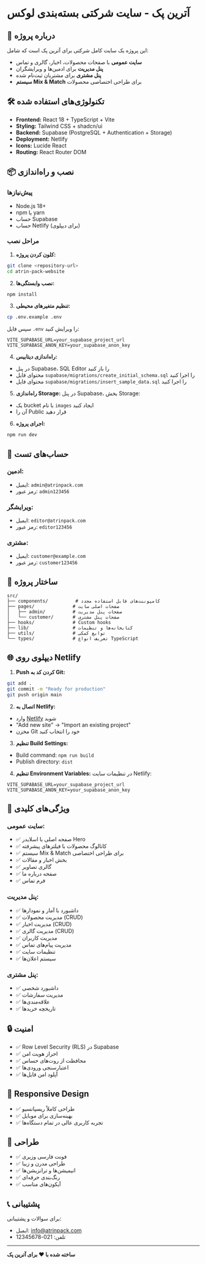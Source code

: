 # آترین پک - سایت شرکتی بسته‌بندی لوکس

## 🚀 درباره پروژه

این پروژه یک سایت کامل شرکتی برای آترین پک است که شامل:

- **سایت عمومی** با صفحات محصولات، اخبار، گالری و تماس
- **پنل مدیریت** برای ادمین‌ها و ویرایشگران
- **پنل مشتری** برای مشتریان ثبت‌نام شده
- **سیستم Mix & Match** برای طراحی اختصاصی محصولات

## 🛠 تکنولوژی‌های استفاده شده

- **Frontend:** React 18 + TypeScript + Vite
- **Styling:** Tailwind CSS + shadcn/ui
- **Backend:** Supabase (PostgreSQL + Authentication + Storage)
- **Deployment:** Netlify
- **Icons:** Lucide React
- **Routing:** React Router DOM

## 📦 نصب و راه‌اندازی

### پیش‌نیازها
- Node.js 18+
- npm یا yarn
- حساب Supabase
- حساب Netlify (برای دیپلوی)

### مراحل نصب

1. **کلون کردن پروژه:**
```bash
git clone <repository-url>
cd atrin-pack-website
```

2. **نصب وابستگی‌ها:**
```bash
npm install
```

3. **تنظیم متغیرهای محیطی:**
```bash
cp .env.example .env
```

سپس فایل `.env` را ویرایش کنید:
```env
VITE_SUPABASE_URL=your_supabase_project_url
VITE_SUPABASE_ANON_KEY=your_supabase_anon_key
```

4. **راه‌اندازی دیتابیس:**
- در پنل Supabase، SQL Editor را باز کنید
- محتوای فایل `supabase/migrations/create_initial_schema.sql` را اجرا کنید
- محتوای فایل `supabase/migrations/insert_sample_data.sql` را اجرا کنید

5. **راه‌اندازی Storage:**
در پنل Supabase، بخش Storage:
- یک bucket با نام `images` ایجاد کنید
- آن را Public قرار دهید

6. **اجرای پروژه:**
```bash
npm run dev
```

## 🔐 حساب‌های تست

### ادمین:
- ایمیل: `admin@atrinpack.com`
- رمز عبور: `admin123456`

### ویرایشگر:
- ایمیل: `editor@atrinpack.com`
- رمز عبور: `editor123456`

### مشتری:
- ایمیل: `customer@example.com`
- رمز عبور: `customer123456`

## 📁 ساختار پروژه

```
src/
├── components/          # کامپوننت‌های قابل استفاده مجدد
├── pages/              # صفحات اصلی سایت
│   ├── admin/          # صفحات پنل مدیریت
│   └── customer/       # صفحات پنل مشتری
├── hooks/              # Custom hooks
├── lib/                # کتابخانه‌ها و تنظیمات
├── utils/              # توابع کمکی
└── types/              # تعریف انواع TypeScript
```

## 🌐 دیپلوی روی Netlify

1. **Push کردن کد به Git:**
```bash
git add .
git commit -m "Ready for production"
git push origin main
```

2. **اتصال به Netlify:**
- وارد [Netlify](https://netlify.com) شوید
- "Add new site" → "Import an existing project"
- مخزن Git خود را انتخاب کنید

3. **تنظیم Build Settings:**
- Build command: `npm run build`
- Publish directory: `dist`

4. **تنظیم Environment Variables:**
در تنظیمات سایت Netlify:
```
VITE_SUPABASE_URL=your_supabase_project_url
VITE_SUPABASE_ANON_KEY=your_supabase_anon_key
```

## 🎯 ویژگی‌های کلیدی

### سایت عمومی:
- ✅ صفحه اصلی با اسلایدر Hero
- ✅ کاتالوگ محصولات با فیلترهای پیشرفته
- ✅ سیستم Mix & Match برای طراحی اختصاصی
- ✅ بخش اخبار و مقالات
- ✅ گالری تصاویر
- ✅ صفحه درباره ما
- ✅ فرم تماس

### پنل مدیریت:
- ✅ داشبورد با آمار و نمودارها
- ✅ مدیریت محصولات (CRUD)
- ✅ مدیریت اخبار (CRUD)
- ✅ مدیریت گالری (CRUD)
- ✅ مدیریت کاربران
- ✅ مدیریت پیام‌های تماس
- ✅ تنظیمات سایت
- ✅ سیستم اعلان‌ها

### پنل مشتری:
- ✅ داشبورد شخصی
- ✅ مدیریت سفارشات
- ✅ علاقه‌مندی‌ها
- ✅ تاریخچه خریدها

## 🔒 امنیت

- ✅ Row Level Security (RLS) در Supabase
- ✅ احراز هویت امن
- ✅ محافظت از روت‌های حساس
- ✅ اعتبارسنجی ورودی‌ها
- ✅ آپلود امن فایل‌ها

## 📱 Responsive Design

- ✅ طراحی کاملاً ریسپانسیو
- ✅ بهینه‌سازی برای موبایل
- ✅ تجربه کاربری عالی در تمام دستگاه‌ها

## 🎨 طراحی

- ✅ فونت فارسی وزیری
- ✅ طراحی مدرن و زیبا
- ✅ انیمیشن‌ها و ترانزیشن‌ها
- ✅ رنگ‌بندی حرفه‌ای
- ✅ آیکون‌های مناسب

## 📞 پشتیبانی

برای سوالات و پشتیبانی:
- ایمیل: info@atrinpack.com
- تلفن: 021-12345678

---

**ساخته شده با ❤️ برای آترین پک**